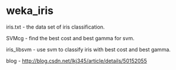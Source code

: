 # weka_iris
iris.txt     - the data set of iris classification.

SVMcg        - find the best cost and best gamma for svm.

iris_libsvm  - use svm to classify iris with best cost and best gamma.

blog         - http://blog.csdn.net/lkj345/article/details/50152055
